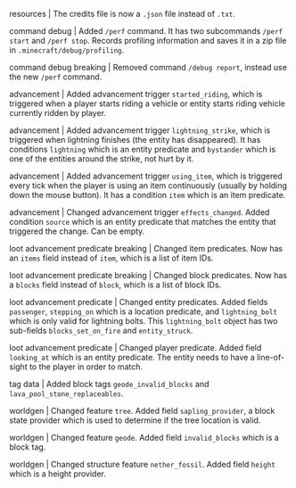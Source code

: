 resources | The credits file is now a `.json` file instead of `.txt`.

command debug | Added `/perf` command. It has two subcommands `/perf start` and `/perf stop`. Records profiling information and saves it in a zip file in `.minecraft/debug/profiling`. 

command debug breaking | Removed command `/debug report`, instead use the new `/perf` command.

advancement | Added advancement trigger `started_riding`, which is triggered when a player starts riding a vehicle or entity starts riding vehicle currently ridden by player.

advancement | Added advancement trigger `lightning_strike`, which is triggered when lightning finishes (the entity has disappeared). It has conditions `lightning` which is an entity predicate and `bystander` which is one of the entities around the strike, not hurt by it.

advancement | Added advancement trigger `using_item`, which is triggered every tick when the player is using an item continuously (usually by holding down the mouse button). It has a condition `item` which is an item predicate.

advancement | Changed advancement trigger `effects_changed`. Added condition `source` which is an entity predicate that matches the entity that triggered the change. Can be empty.

loot advancement predicate breaking | Changed item predicates. Now has an `items` field instead of `item`, which is a list of item IDs.

loot advancement predicate breaking | Changed block predicates. Now has a `blocks` field instead of `block`, which is a list of block IDs.

loot advancement predicate | Changed entity predicates. Added fields `passenger`, `stepping_on` which is a location predicate, and `lightning_bolt` which is only valid for lightning bolts. This `lightning_bolt` object has two sub-fields `blocks_set_on_fire` and `entity_struck`.

loot advancement predicate | Changed player predicate. Added field `looking_at` which is an entity predicate. The entity needs to have a line-of-sight to the player in order to match.

tag data | Added block tags `geode_invalid_blocks` and `lava_pool_stone_replaceables`.

worldgen | Changed feature `tree`. Added field `sapling_provider`, a block state provider which is used to determine if the tree location is valid.

worldgen | Changed feature `geode`. Added field `invalid_blocks` which is a block tag.

worldgen | Changed structure feature `nether_fossil`. Added field `height` which is a height provider.
